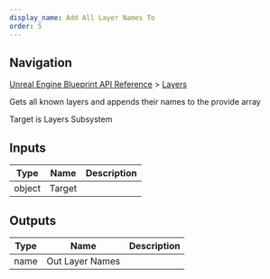 ```yaml
---
display_name: Add All Layer Names To
order: 5
---
```

## Navigation

[Unreal Engine Blueprint API Reference](https://dev.epicgames.com/documentation/en-us/unreal-engine/BlueprintAPI) > [Layers](https://dev.epicgames.com/documentation/en-us/unreal-engine/BlueprintAPI/Layers)

Gets all known layers and appends their names to the provide array

Target is Layers Subsystem

## Inputs

| Type | Name | Description |
| --- | --- | --- |
| object | Target |  |

## Outputs

| Type | Name | Description |
| --- | --- | --- |
| name | Out Layer Names |  |
